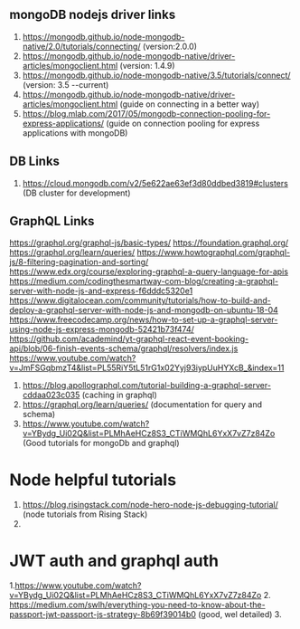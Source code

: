 ## mongoDB nodejs driver links
1. https://mongodb.github.io/node-mongodb-native/2.0/tutorials/connecting/    (version:2.0.0)
2. https://mongodb.github.io/node-mongodb-native/driver-articles/mongoclient.html (version: 1.4.9)
3. https://mongodb.github.io/node-mongodb-native/3.5/tutorials/connect/ (version: 3.5 --current)
4. https://mongodb.github.io/node-mongodb-native/driver-articles/mongoclient.html (guide on connecting in a better way)
5. https://blog.mlab.com/2017/05/mongodb-connection-pooling-for-express-applications/ (guide on connection pooling for express applications with mongoDB)

## DB Links
1. https://cloud.mongodb.com/v2/5e622ae63ef3d80ddbed3819#clusters   (DB cluster for development)

## GraphQL Links
https://graphql.org/graphql-js/basic-types/
https://foundation.graphql.org/
https://graphql.org/learn/queries/
https://www.howtographql.com/graphql-js/8-filtering-pagination-and-sorting/
https://www.edx.org/course/exploring-graphql-a-query-language-for-apis
https://medium.com/codingthesmartway-com-blog/creating-a-graphql-server-with-node-js-and-express-f6dddc5320e1
https://www.digitalocean.com/community/tutorials/how-to-build-and-deploy-a-graphql-server-with-node-js-and-mongodb-on-ubuntu-18-04
https://www.freecodecamp.org/news/how-to-set-up-a-graphql-server-using-node-js-express-mongodb-52421b73f474/
https://github.com/academind/yt-graphql-react-event-booking-api/blob/06-finish-events-schema/graphql/resolvers/index.js
https://www.youtube.com/watch?v=JmFSGqbmzT4&list=PL55RiY5tL51rG1x02Yyj93iypUuHYXcB_&index=11
1. https://blog.apollographql.com/tutorial-building-a-graphql-server-cddaa023c035    (caching in graphql)
2. https://graphql.org/learn/queries/  (documentation for query and schema)
3. https://www.youtube.com/watch?v=YBydg_Ui02Q&list=PLMhAeHCz8S3_CTiWMQhL6YxX7vZ7z84Zo   (Good tutorials for mongoDb and graphql)



# Node helpful tutorials
1. https://blog.risingstack.com/node-hero-node-js-debugging-tutorial/  (node tutorials from Rising Stack)
2. 


# JWT auth and graphql auth
1.https://www.youtube.com/watch?v=YBydg_Ui02Q&list=PLMhAeHCz8S3_CTiWMQhL6YxX7vZ7z84Zo
2. https://medium.com/swlh/everything-you-need-to-know-about-the-passport-jwt-passport-js-strategy-8b69f39014b0  (good, wel detailed)
3. 
